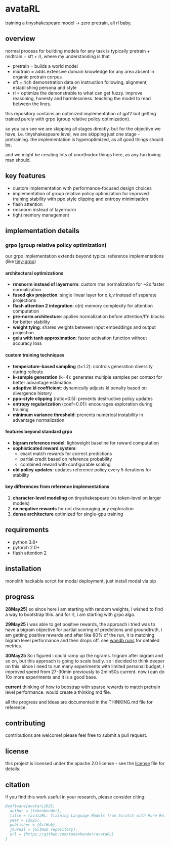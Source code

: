 # avataRL

training a tinyshakespeare model -> zero pretrain, all rl baby.

## overview

normal process for building models for any task is typically pretrain + midtrain + sft + rl, where my understanding is that

- pretrain = builds a world model
- midtrain = adds extensive domain knowledge for any area absent in organic pretrain corpus
- sft = rich demonstration data on instruction following, alignment, establishing persona and style
- rl = optimize the demonstrable to what can get fuzzy. improve reasoning, honesty and harmlessness. teaching the model to read between the lines.

this repository contains an optimized implementation of gpt2 but getting trained purely with grpo (group relative policy optimization). 

so you can see we are skipping all stages directly. but for the objective we have, i.e. tinyshakespeare level, we are skipping just one stage - pretraining.
the implementation is hyperoptimized, as all good things should be.

and we might be creating lots of unorthodox things here, as any fun loving man should.

## key features

- custom implementation with performance-focused design choices
- implementation of group relative policy optimization for improved training stability with ppo style clipping and entropy minimisation
- flash attention
- rmsnorm instead of layernorm
- tight memory management

## implementation details

### grpo (group relative policy optimization)
our grpo implementation extends beyond typical reference implementations (like [tiny-grpo](https://github.com/open-thought/tiny-grpo))

#### architectural optimizations
- **rmsnorm instead of layernorm**: custom rms normalization for ~2x faster normalization
- **fused qkv projection**: single linear layer for q,k,v instead of separate projections
- **flash attention 2 integration**: o(n) memory complexity for attention computation
- **pre-norm architecture**: applies normalization before attention/ffn blocks for better stability
- **weight tying**: shares weights between input embeddings and output projection
- **gelu with tanh approximation**: faster activation function without accuracy loss

#### custom training techniques
- **temperature-based sampling** (t=1.2): controls generation diversity during rollouts
- **k-sample generation** (k=4): generates multiple samples per context for better advantage estimation
- **adaptive kl coefficient**: dynamically adjusts kl penalty based on divergence history
- **ppo-style clipping** (ratio=0.5): prevents destructive policy updates
- **entropy regularization** (coef=0.01): encourages exploration during training
- **minimum variance threshold**: prevents numerical instability in advantage normalization

#### features beyond standard grpo
- **bigram reference model**: lightweight baseline for reward computation
- **sophisticated reward system**:
  - exact match rewards for correct predictions
  - partial credit based on reference probability
  - combined reward with configurable scaling
- **old policy updates**: updates reference policy every 5 iterations for stability

#### key differences from reference implementations
1. **character-level modeling** on tinyshakespeare (vs token-level on larger models)
2. **no negative rewards** for not discouraging any exploration
3. **dense architecture** optimized for single-gpu training

## requirements

- python 3.8+
- pytorch 2.0+
- flash attention 2

## installation
monolith hackable script for modal deployment, just install modal via pip


## progress
**28May25**] so since here i am starting with random weights, i wished to find a way to bootstrap this. and for rl, i am starting with grpo algo. 

**29May25** i was able to get positive rewards, the approach i tried was to have a bigram objective for partial scoring of predictions and groundtruth, i am getting positive rewards and after like 80% of the run, it is matching bigram level performance and then drops off. see [wandb runs](https://wandb.ai/ahm-rimer/gpt2-grpo-v2/reports/avataRL-runs--VmlldzoxMzAzOTU3Mw) for detailed metrics.

**30May25** So i figured i could ramp up the ngrams. trigram after bigram and so on, but this approach is going to scale badly. so i decided to think deeper on this. since i need to run many experiments with limited personal budget, i improved speed from 27-30min previously to 2min50s current. now i can do 10x more experiments and it is a good base.

**current** thinking of how to boostrap with sparse rewards to match pretrain level performance. would create a thinking md file.

all the progress and ideas are documented in the THINKING.md file for reference.


## contributing

contributions are welcome! please feel free to submit a pull request.

## license

this project is licensed under the apache 2.0 license - see the [license](license) file for details.

## citation

if you find this work useful in your research, please consider citing:

```bibtex
@software{avatarL2025,
  author = {tokenbender},
  title = {avataRL: Training Language Models from Scratch with Pure Reinforcement Learning},
  year = {2025},
  publisher = {GitHub},
  journal = {GitHub repository},
  url = {https://github.com/tokenbender/avataRL}
}
```